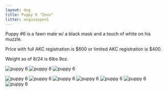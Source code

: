 ```yaml
---
layout: dog
title: Puppy 6 "Zeus"
litter: angusaspen1
---
```


Puppy #6 is a fawn male w/ a black mask and a touch of white on his muzzle.

Price with full AKC registration is $600 or limited AKC registration is $400.

Weight as of 8/24 is 6lbs 9oz.

![puppy 6](http://farm6.staticflickr.com/5586/15120199936_e5b05ea4cc_z_d.jpg)
![puppy 6](http://farm6.staticflickr.com/5589/15142818352_2bc6da4772_z_d.jpg)
![puppy 6](http://farm4.staticflickr.com/3903/14956513579_0fb32500d4_z_d.jpg)

![puppy 6](http://farm4.staticflickr.com/3857/14798877068_66603bb3d9_z_d.jpg)
![puppy 6](http://farm4.staticflickr.com/3856/14798743410_f3920b460c_z_d.jpg)
![puppy 6](http://farm4.staticflickr.com/3860/14982367031_c2e29eb803_z_d.jpg)
![puppy 6](http://farm4.staticflickr.com/3915/14798910597_a4d086d3cb_z_d.jpg)
![puppy 6](http://farm4.staticflickr.com/3889/14798781240_7ab0d58164_z_d.jpg)
![puppy 6](http://farm6.staticflickr.com/5594/14985073902_9374257771_z_d.jpg)
![puppy 6](http://farm4.staticflickr.com/3911/14982316101_e0856c2c99_z_d.jpg)
